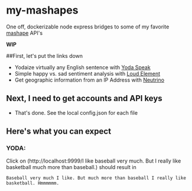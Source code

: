 # my-mashapes

One off, dockerizable node express bridges to some of my favorite [mashape](https://www.mashape.com) API's

**WIP**

##First, let's put the links down

* Yodaize virtually any English sentence with [Yoda Speak](https://www.mashape.com/ismaelc/yoda-speak)
* Simple happy vs. sad sentiment analysis with [Loud Element](https://www.mashape.com/loudelement/free-natural-language-processing-service)
* Get geographic information from an IP Address with [Neutrino](https://www.mashape.com/neutrinoapi/ip-info)

## Next, I need to get accounts and API keys

* That's done. See the local config.json for each file

## Here's what you can expect

### YODA:

Click on (http://localhost:9999/I like baseball very much. But I really like basketball much more than baseball.)
should result in 
```
Baseball very much I like. But much more than baseball I really like basketball. Hmmmmmm.
```

